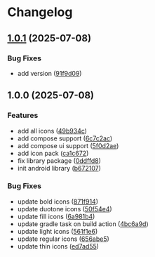 # Changelog

## [1.0.1](https://github.com/wert2all/phosphor-icons-compose/compare/v1.0.0...v1.0.1) (2025-07-08)


### Bug Fixes

* add version ([91f9d09](https://github.com/wert2all/phosphor-icons-compose/commit/91f9d09fa5cbe98db3190e5610661b2c95df654e))

## 1.0.0 (2025-07-08)


### Features

* add all icons ([49b934c](https://github.com/wert2all/phosphor-icons-compose/commit/49b934c10402b94e48ab60382541f91eeae12716))
* add compose support ([6c7c2ac](https://github.com/wert2all/phosphor-icons-compose/commit/6c7c2ac62c0305826aa966e6bcf6e27a3154b11a))
* add compose ui support ([5f0d2ae](https://github.com/wert2all/phosphor-icons-compose/commit/5f0d2ae5b6c6377b0c94376445e98b361629f519))
* add icon pack ([ca1c672](https://github.com/wert2all/phosphor-icons-compose/commit/ca1c672acfc0702860862c81660f74cf6d477aa4))
* fix library package ([0ddffd8](https://github.com/wert2all/phosphor-icons-compose/commit/0ddffd880a2b29a28a65ee1cb93639790e7a7016))
* init android library ([b672107](https://github.com/wert2all/phosphor-icons-compose/commit/b672107f709ff7aa41ddf9ed61df4a6f902e90d2))


### Bug Fixes

* update bold icons ([871f914](https://github.com/wert2all/phosphor-icons-compose/commit/871f914e4a7d10c8da5425e87accbfc7e66aee84))
* update duotone icons ([50f54e4](https://github.com/wert2all/phosphor-icons-compose/commit/50f54e438b3d8f193f6f3994622f013579b861da))
* update fill icons ([6a981b4](https://github.com/wert2all/phosphor-icons-compose/commit/6a981b415c1926131dea05b4cc380d1901370e42))
* update gradle task on build action ([4bc6a9d](https://github.com/wert2all/phosphor-icons-compose/commit/4bc6a9dcd902d5b5e7fab0b6aecf2e626deaa5bd))
* update light icons ([561f1e6](https://github.com/wert2all/phosphor-icons-compose/commit/561f1e6a8408e684cefdb6f05a73552e18c0e530))
* update regular icons ([656abe5](https://github.com/wert2all/phosphor-icons-compose/commit/656abe566431adb5b9b9ca682312cd25cf8b1e7d))
* update thin icons ([ed7ad55](https://github.com/wert2all/phosphor-icons-compose/commit/ed7ad55b77766766d4f773056f1ca76ac0222e9c))

